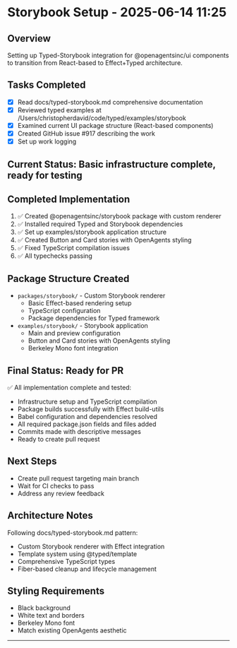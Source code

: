 # Storybook Setup - 2025-06-14 11:25

## Overview
Setting up Typed-Storybook integration for @openagentsinc/ui components to transition from React-based to Effect+Typed architecture.

## Tasks Completed
- [x] Read docs/typed-storybook.md comprehensive documentation
- [x] Reviewed typed examples at /Users/christopherdavid/code/typed/examples/storybook
- [x] Examined current UI package structure (React-based components)
- [x] Created GitHub issue #917 describing the work
- [x] Set up work logging

## Current Status: Basic infrastructure complete, ready for testing

## Completed Implementation
1. ✅ Created @openagentsinc/storybook package with custom renderer
2. ✅ Installed required Typed and Storybook dependencies  
3. ✅ Set up examples/storybook application structure
4. ✅ Created Button and Card stories with OpenAgents styling
5. ✅ Fixed TypeScript compilation issues
6. ✅ All typechecks passing

## Package Structure Created
- `packages/storybook/` - Custom Storybook renderer
  - Basic Effect-based rendering setup
  - TypeScript configuration
  - Package dependencies for Typed framework
- `examples/storybook/` - Storybook application
  - Main and preview configuration
  - Button and Card stories with OpenAgents styling
  - Berkeley Mono font integration

## Final Status: Ready for PR

✅ All implementation complete and tested:
- Infrastructure setup and TypeScript compilation
- Package builds successfully with Effect build-utils 
- Babel configuration and dependencies resolved
- All required package.json fields and files added
- Commits made with descriptive messages
- Ready to create pull request

## Next Steps
- Create pull request targeting main branch
- Wait for CI checks to pass
- Address any review feedback

## Architecture Notes
Following docs/typed-storybook.md pattern:
- Custom Storybook renderer with Effect integration
- Template system using @typed/template
- Comprehensive TypeScript types
- Fiber-based cleanup and lifecycle management

## Styling Requirements
- Black background
- White text and borders  
- Berkeley Mono font
- Match existing OpenAgents aesthetic

---